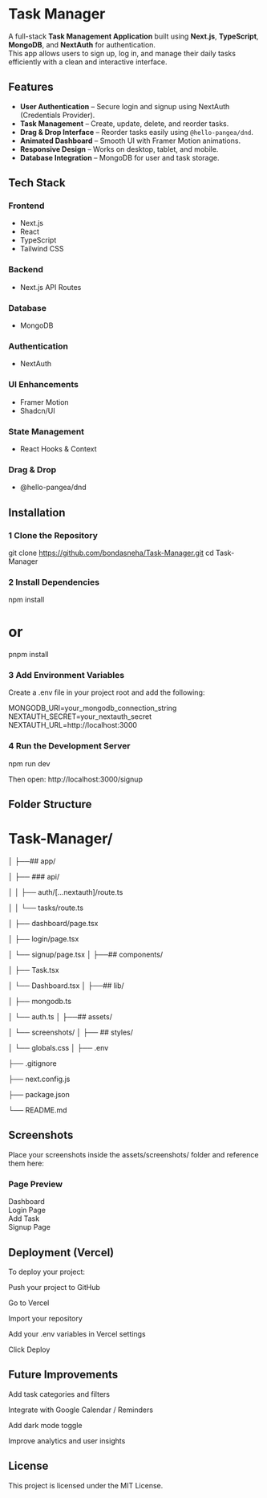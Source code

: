 #  Task Manager

A full-stack **Task Management Application** built using **Next.js**, **TypeScript**, **MongoDB**, and **NextAuth** for authentication.  
This app allows users to sign up, log in, and manage their daily tasks efficiently with a clean and interactive interface.



##  Features

- **User Authentication** – Secure login and signup using NextAuth (Credentials Provider).  
- **Task Management** – Create, update, delete, and reorder tasks.  
- **Drag & Drop Interface** – Reorder tasks easily using `@hello-pangea/dnd`.  
- **Animated Dashboard** – Smooth UI with Framer Motion animations.  
- **Responsive Design** – Works on desktop, tablet, and mobile.  
- **Database Integration** – MongoDB for user and task storage.  



##  Tech Stack

### **Frontend**
- Next.js  
- React  
- TypeScript  
- Tailwind CSS  

### **Backend**
- Next.js API Routes  

### **Database**
- MongoDB  

### **Authentication**
- NextAuth  

### **UI Enhancements**
- Framer Motion  
- Shadcn/UI  

### **State Management**
- React Hooks & Context  

### **Drag & Drop**
- @hello-pangea/dnd  



##  Installation

### 1️ Clone the Repository

git clone https://github.com/bondasneha/Task-Manager.git
cd Task-Manager

### 2️ Install Dependencies


npm install
# or
pnpm install

### 3 Add Environment Variables
Create a .env file in your project root and add the following:

MONGODB_URI=your_mongodb_connection_string
NEXTAUTH_SECRET=your_nextauth_secret
NEXTAUTH_URL=http://localhost:3000

### 4️ Run the Development Server

npm run dev

Then open:
 http://localhost:3000/signup

## Folder Structure

# Task-Manager/
 │
 ├──## app/
 
 │   ├── ### api/
 
 │   │   ├── auth/[...nextauth]/route.ts
 
 │   │   └── tasks/route.ts
 
 │   ├── dashboard/page.tsx
 
 │   ├── login/page.tsx
 
 │   └── signup/page.tsx
 │
 ├──## components/
 
 │   ├── Task.tsx
 
 │   └── Dashboard.tsx
 │
 ├──## lib/
 
 │   ├── mongodb.ts
 
 │   └── auth.ts
 │
 ├──## assets/
 
 │   └── screenshots/
 │
 ├── ## styles/
 
 │   └── globals.css
 │
 ├── .env
 
 ├── .gitignore
 
 ├── next.config.js
 
 ├── package.json
 
 └── README.md


## Screenshots

Place your screenshots inside the assets/screenshots/ folder and reference them here:

### Page	Preview

Dashboard	
Login Page	
Add Task	
Signup Page	

## Deployment (Vercel)

To deploy your project:

Push your project to GitHub

Go to Vercel

Import your repository

Add your .env variables in Vercel settings

Click Deploy

## Future Improvements

Add task categories and filters

Integrate with Google Calendar / Reminders

Add dark mode toggle

Improve analytics and user insights


## License
This project is licensed under the MIT License.



